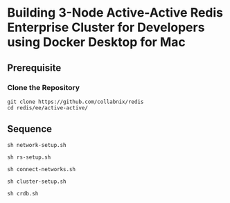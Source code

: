 # Building 3-Node Active-Active Redis Enterprise Cluster for Developers using Docker Desktop for Mac


## Prerequisite

### Clone the Repository

```
git clone https://github.com/collabnix/redis
cd redis/ee/active-active/
```


## Sequence

```
sh network-setup.sh
```


```
sh rs-setup.sh
```

```
sh connect-networks.sh
```


```
sh cluster-setup.sh
```

```
sh crdb.sh
```
